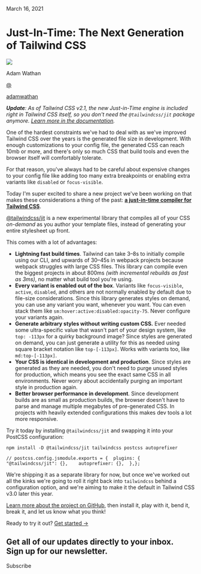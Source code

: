 <!--$-->

<!--/$-->

March 16, 2021

# Just-In-Time: The Next Generation of Tailwind CSS

![](/_next/image?url=%2F_next%2Fstatic%2Fmedia%2Fadamwathan.f69b0b90.jpg\&w=96\&q=75)

Adam Wathan

[@](https://twitter.com/adamwathan)

<!-- -->

[adamwathan](https://twitter.com/adamwathan)

***Update**: As of Tailwind CSS v2.1, the new Just-in-Time engine is included right in Tailwind CSS itself, so you don't need the `@tailwindcss/jit` package anymore. [Learn more in the documentation](https://v2.tailwindcss.com/docs/just-in-time-mode).*

One of the hardest constraints we've had to deal with as we've improved Tailwind CSS over the years is the generated file size in development. With enough customizations to your config file, the generated CSS can reach 10mb or more, and there's only so much CSS that build tools and even the browser itself will comfortably tolerate.

For that reason, you've always had to be careful about expensive changes to your config file like adding too many extra breakpoints or enabling extra variants like `disabled` or `focus-visible`.

Today I'm super excited to share a new project we've been working on that makes these considerations a thing of the past: [**a just-in-time compiler for Tailwind CSS**](https://github.com/tailwindlabs/tailwindcss-jit).

[@tailwindcss/jit](https://github.com/tailwindlabs/tailwindcss-jit) is a new experimental library that compiles all of your CSS *on-demand* as you author your template files, instead of generating your entire stylesheet up front.

This comes with a lot of advantages:

- **Lightning fast build times**. Tailwind can take 3–8s to initially compile using our CLI, and upwards of 30–45s in webpack projects because webpack struggles with large CSS files. This library can compile even the biggest projects in about 800ms *(with incremental rebuilds as fast as 3ms)*, no matter what build tool you're using.
- **Every variant is enabled out of the box**. Variants like `focus-visible`, `active`, `disabled`, and others are not normally enabled by default due to file-size considerations. Since this library generates styles on demand, you can use any variant you want, whenever you want. You can even stack them like `sm:hover:active:disabled:opacity-75`. Never configure your variants again.
- **Generate arbitrary styles without writing custom CSS.** Ever needed some ultra-specific value that wasn't part of your design system, like `top: -113px` for a quirky background image? Since styles are generated on demand, you can just generate a utility for this as needed using square bracket notation like `top-[-113px]`. Works with variants too, like `md:top-[-113px]`.
- **Your CSS is identical in development and production**. Since styles are generated as they are needed, you don't need to purge unused styles for production, which means you see the exact same CSS in all environments. Never worry about accidentally purging an important style in production again.
- **Better browser performance in development**. Since development builds are as small as production builds, the browser doesn't have to parse and manage multiple megabytes of pre-generated CSS. In projects with heavily extended configurations this makes dev tools a lot more responsive.

Try it today by installing `@tailwindcss/jit` and swapping it into your PostCSS configuration:

```
npm install -D @tailwindcss/jit tailwindcss postcss autoprefixer
```

```
// postcss.config.jsmodule.exports = {  plugins: {    "@tailwindcss/jit": {},    autoprefixer: {},  },};
```

We're shipping it as a separate library for now, but once we've worked out all the kinks we're going to roll it right back into `tailwindcss` behind a configuration option, and we're aiming to make it the default in Tailwind CSS v3.0 later this year.

[Learn more about the project on GitHub](https://github.com/tailwindlabs/tailwindcss-jit), then install it, play with it, bend it, break it, and let us know what you think!

Ready to try it out? [Get started →](https://github.com/tailwindlabs/tailwindcss-jit)

Get all of our updates directly to your inbox.\
Sign up for our newsletter.
---------------------------

Subscribe

<!--$-->

<!--/$-->
